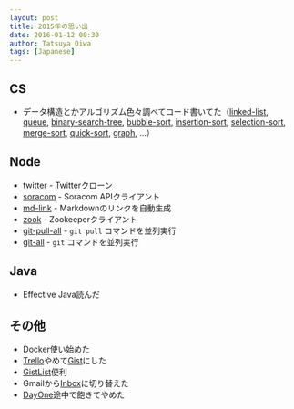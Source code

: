```yaml
---
layout: post
title: 2015年の思い出
date: 2016-01-12 00:30
author: Tatsuya Oiwa
tags: [Japanese]
---
```


## CS

- データ構造とかアルゴリズム色々調べてコード書いてた（[linked-list](https://github.com/tatsuyaoiw/linked-list), [queue](https://github.com/tatsuyaoiw/queue), [binary-search-tree](https://github.com/tatsuyaoiw/binary-search-tree), [bubble-sort](https://github.com/tatsuyaoiw/bubble-sort), [insertion-sort](https://github.com/tatsuyaoiw/insertion-sort), [selection-sort](https://github.com/tatsuyaoiw/selection-sort), [merge-sort](https://github.com/tatsuyaoiw/merge-sort), [quick-sort](https://github.com/tatsuyaoiw/quick-sort), [graph](https://github.com/tatsuyaoiw/graph), ...）

## Node

- [twitter](https://github.com/tatsuyaoiw/twitter) - Twitterクローン
- [soracom](https://github.com/tatsuyaoiw/md-link) - Soracom APIクライアント
- [md-link](https://github.com/tatsuyaoiw/md-link) - Markdownのリンクを自動生成
- [zook](https://github.com/tatsuyaoiw/zook) - Zookeeperクライアント
- [git-pull-all](https://github.com/tatsuyaoiw/git-pull-all) - `git pull` コマンドを並列実行
- [git-all](https://github.com/tatsuyaoiw/git-all) -  `git` コマンドを並列実行

## Java

- Effective Java読んだ

## その他

- Docker使い始めた
- [Trello](https://trello.com/)やめて[Gist](https://gist.github.com/)にした
- [GistList](https://github.com/ksdev-pl/Gist-List)便利
- Gmailから[Inbox](https://www.google.com/inbox/)に切り替えた
- [DayOne](http://dayoneapp.com/)途中で飽きてやめた
